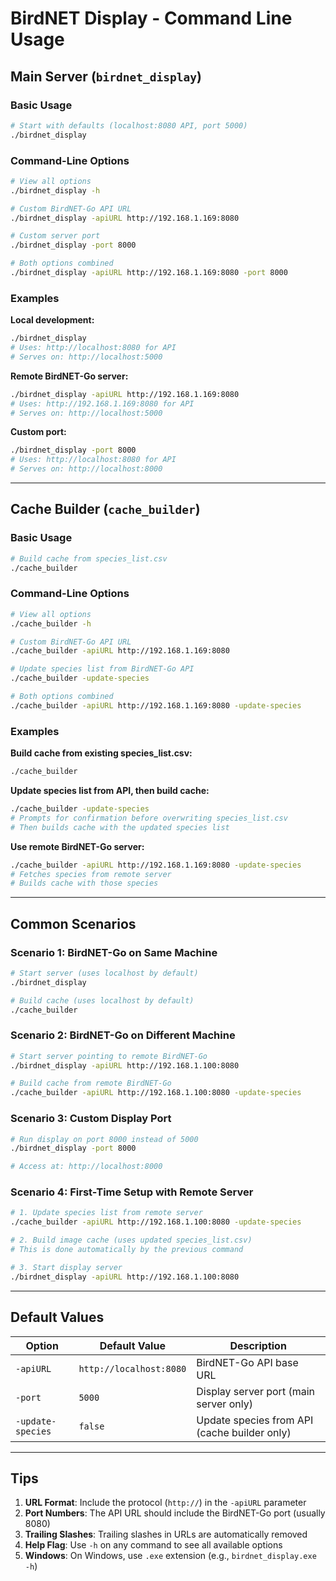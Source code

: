 # BirdNET Display - Command Line Usage

## Main Server (`birdnet_display`)

### Basic Usage
```bash
# Start with defaults (localhost:8080 API, port 5000)
./birdnet_display
```

### Command-Line Options
```bash
# View all options
./birdnet_display -h

# Custom BirdNET-Go API URL
./birdnet_display -apiURL http://192.168.1.169:8080

# Custom server port
./birdnet_display -port 8000

# Both options combined
./birdnet_display -apiURL http://192.168.1.169:8080 -port 8000
```

### Examples

**Local development:**
```bash
./birdnet_display
# Uses: http://localhost:8080 for API
# Serves on: http://localhost:5000
```

**Remote BirdNET-Go server:**
```bash
./birdnet_display -apiURL http://192.168.1.169:8080
# Uses: http://192.168.1.169:8080 for API
# Serves on: http://localhost:5000
```

**Custom port:**
```bash
./birdnet_display -port 8000
# Uses: http://localhost:8080 for API
# Serves on: http://localhost:8000
```

---

## Cache Builder (`cache_builder`)

### Basic Usage
```bash
# Build cache from species_list.csv
./cache_builder
```

### Command-Line Options
```bash
# View all options
./cache_builder -h

# Custom BirdNET-Go API URL
./cache_builder -apiURL http://192.168.1.169:8080

# Update species list from BirdNET-Go API
./cache_builder -update-species

# Both options combined
./cache_builder -apiURL http://192.168.1.169:8080 -update-species
```

### Examples

**Build cache from existing species_list.csv:**
```bash
./cache_builder
```

**Update species list from API, then build cache:**
```bash
./cache_builder -update-species
# Prompts for confirmation before overwriting species_list.csv
# Then builds cache with the updated species list
```

**Use remote BirdNET-Go server:**
```bash
./cache_builder -apiURL http://192.168.1.169:8080 -update-species
# Fetches species from remote server
# Builds cache with those species
```

---

## Common Scenarios

### Scenario 1: BirdNET-Go on Same Machine
```bash
# Start server (uses localhost by default)
./birdnet_display

# Build cache (uses localhost by default)
./cache_builder
```

### Scenario 2: BirdNET-Go on Different Machine
```bash
# Start server pointing to remote BirdNET-Go
./birdnet_display -apiURL http://192.168.1.100:8080

# Build cache from remote BirdNET-Go
./cache_builder -apiURL http://192.168.1.100:8080 -update-species
```

### Scenario 3: Custom Display Port
```bash
# Run display on port 8000 instead of 5000
./birdnet_display -port 8000

# Access at: http://localhost:8000
```

### Scenario 4: First-Time Setup with Remote Server
```bash
# 1. Update species list from remote server
./cache_builder -apiURL http://192.168.1.100:8080 -update-species

# 2. Build image cache (uses updated species_list.csv)
# This is done automatically by the previous command

# 3. Start display server
./birdnet_display -apiURL http://192.168.1.100:8080
```

---

## Default Values

| Option | Default Value | Description |
|--------|--------------|-------------|
| `-apiURL` | `http://localhost:8080` | BirdNET-Go API base URL |
| `-port` | `5000` | Display server port (main server only) |
| `-update-species` | `false` | Update species from API (cache builder only) |

---

## Tips

1. **URL Format**: Include the protocol (`http://`) in the `-apiURL` parameter
2. **Port Numbers**: The API URL should include the BirdNET-Go port (usually 8080)
3. **Trailing Slashes**: Trailing slashes in URLs are automatically removed
4. **Help Flag**: Use `-h` on any command to see all available options
5. **Windows**: On Windows, use `.exe` extension (e.g., `birdnet_display.exe -h`)
